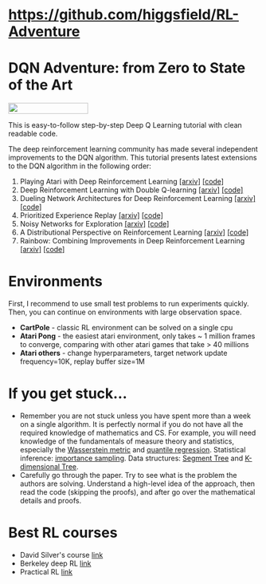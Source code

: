 # https://github.com/higgsfield/RL-Adventure



# DQN Adventure: from Zero to State of the Art


<img width="160px" height="22px" href="https://github.com/pytorch/pytorch" src="https://pp.userapi.com/c847120/v847120960/82b4/xGBK9pXAkw8.jpg">

This is easy-to-follow step-by-step Deep Q Learning tutorial with clean readable code.

The deep reinforcement learning community has made several independent improvements to the DQN algorithm. This tutorial presents latest extensions to the DQN algorithm in the following order: 

  1. Playing Atari with Deep Reinforcement Learning [[arxiv]](https://www.cs.toronto.edu/~vmnih/docs/dqn.pdf) [[code]](https://github.com/higgsfield/RL-Adventure/blob/master/1.dqn.ipynb)
  2. Deep Reinforcement Learning with Double Q-learning [[arxiv]](https://arxiv.org/abs/1509.06461) [[code]](https://github.com/higgsfield/RL-Adventure/blob/master/2.double%20dqn.ipynb)
  3. Dueling Network Architectures for Deep Reinforcement Learning [[arxiv]](https://arxiv.org/abs/1511.06581) [[code]](https://github.com/higgsfield/RL-Adventure/blob/master/3.dueling%20dqn.ipynb)
  4. Prioritized Experience Replay [[arxiv]](https://arxiv.org/abs/1511.05952) [[code]](https://github.com/higgsfield/RL-Adventure/blob/master/4.prioritized%20dqn.ipynb)
  5. Noisy Networks for Exploration [[arxiv]](https://arxiv.org/abs/1706.10295) [[code]](https://github.com/higgsfield/RL-Adventure/blob/master/5.noisy%20dqn.ipynb)
  6. A Distributional Perspective on Reinforcement Learning [[arxiv]](https://arxiv.org/pdf/1707.06887.pdf) [[code]](https://github.com/higgsfield/RL-Adventure/blob/master/6.categorical%20dqn.ipynb)
  7. Rainbow: Combining Improvements in Deep Reinforcement Learning [[arxiv]](https://arxiv.org/abs/1710.02298) [[code]](https://github.com/higgsfield/RL-Adventure/blob/master/7.rainbow%20dqn.ipynb)


# Environments
First, I recommend to use small test problems to run experiments quickly. Then, you can continue on environments with large observation space. 

  - **CartPole** - classic RL environment can be solved on a single cpu
  - **Atari Pong** - the easiest atari environment, only takes ~ 1 million frames to converge, comparing with other atari games that take > 40 millions
  - **Atari others** - change hyperparameters, target network update frequency=10K, replay buffer size=1M

# If you get stuck… 
- Remember you are not stuck unless you have spent more than a week on a single algorithm. It is perfectly normal if you do not have all the required knowledge of mathematics and CS. For example, you will need knowledge of the fundamentals of measure theory and statistics, especially the [Wasserstein metric](https://en.wikipedia.org/wiki/Wasserstein_metric) and [quantile regression](https://en.wikipedia.org/wiki/Quantile_regression). Statistical inference: [importance sampling](https://en.wikipedia.org/wiki/Importance_sampling). Data structures: [Segment Tree](https://leetcode.com/tag/segment-tree/) and [K-dimensional Tree](https://en.wikipedia.org/wiki/K-d_tree).
- Carefully go through the paper. Try to see what is the problem the authors are solving. Understand a high-level idea of the approach, then read the code (skipping the proofs), and after go over the mathematical details and proofs.

# Best RL courses
- David Silver's course [link](http://www0.cs.ucl.ac.uk/staff/d.silver/web/Teaching.html)
- Berkeley deep RL [link](http://rll.berkeley.edu/deeprlcourse/)
- Practical RL [link](https://github.com/yandexdataschool/Practical_RL)
